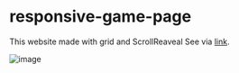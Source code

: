 # responsive-game-page
This website made with grid and ScrollReaveal
See via [link]([https://cli.vuejs.org/config/](https://sweet-bubblegum-a687e8.netlify.app/)).

![image](https://github.com/AlexanderZarubin/responsive-game-page/assets/82836455/f6d2a4d2-7919-4ca3-aa22-5b80612948e0)

